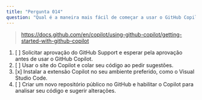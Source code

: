 ```yaml
---
title: "Pergunta 014"
question: "Qual é a maneira mais fácil de começar a usar o GitHub Copilot?"
---
```



> https://docs.github.com/en/copilot/using-github-copilot/getting-started-with-github-copilot
1. [ ] Solicitar aprovação do GitHub Support e esperar pela aprovação antes de usar o GitHub Copilot.
1. [ ] Usar o site do Copilot e colar seu código ao pedir sugestões.
1. [x] Instalar a extensão Copilot no seu ambiente preferido, como o Visual Studio Code.
1. [ ] Criar um novo repositório público no GitHub e habilitar o Copilot para analisar seu código e sugerir alterações.
